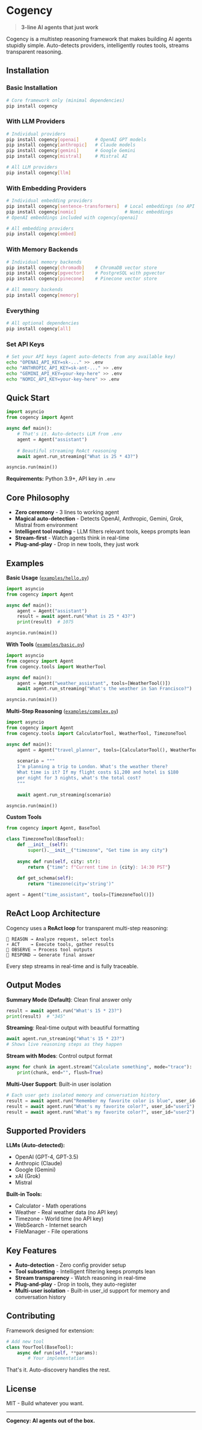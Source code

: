 # Cogency

> **3-line AI agents that just work**

Cogency is a multistep reasoning framework that makes building AI agents stupidly simple. Auto-detects providers, intelligently routes tools, streams transparent reasoning.

## Installation

### Basic Installation
```bash
# Core framework only (minimal dependencies)
pip install cogency
```

### With LLM Providers
```bash
# Individual providers
pip install cogency[openai]      # OpenAI GPT models
pip install cogency[anthropic]   # Claude models  
pip install cogency[gemini]      # Google Gemini
pip install cogency[mistral]     # Mistral AI

# All LLM providers
pip install cogency[llm]
```

### With Embedding Providers
```bash
# Individual embedding providers
pip install cogency[sentence-transformers]  # Local embeddings (no API key)
pip install cogency[nomic]                  # Nomic embeddings
# OpenAI embeddings included with cogency[openai]

# All embedding providers
pip install cogency[embed]
```

### With Memory Backends
```bash
# Individual memory backends
pip install cogency[chromadb]    # ChromaDB vector store
pip install cogency[pgvector]    # PostgreSQL with pgvector
pip install cogency[pinecone]    # Pinecone vector store

# All memory backends
pip install cogency[memory]
```

### Everything
```bash
# All optional dependencies
pip install cogency[all]
```

### Set API Keys
```bash
# Set your API keys (agent auto-detects from any available key)
echo "OPENAI_API_KEY=sk-..." >> .env
echo "ANTHROPIC_API_KEY=sk-ant-..." >> .env
echo "GEMINI_API_KEY=your-key-here" >> .env
echo "NOMIC_API_KEY=your-key-here" >> .env
```

## Quick Start

```python
import asyncio
from cogency import Agent

async def main():
    # That's it. Auto-detects LLM from .env
    agent = Agent("assistant")
    
    # Beautiful streaming ReAct reasoning
    await agent.run_streaming("What is 25 * 43?")

asyncio.run(main())
```

**Requirements:** Python 3.9+, API key in `.env`

## Core Philosophy

- **Zero ceremony** - 3 lines to working agent
- **Magical auto-detection** - Detects OpenAI, Anthropic, Gemini, Grok, Mistral from environment
- **Intelligent tool routing** - LLM filters relevant tools, keeps prompts lean
- **Stream-first** - Watch agents think in real-time
- **Plug-and-play** - Drop in new tools, they just work

## Examples

**Basic Usage** ([`examples/hello.py`](examples/hello.py))
```python
import asyncio
from cogency import Agent

async def main():
    agent = Agent("assistant")
    result = await agent.run("What is 25 * 43?")
    print(result)  # 1075

asyncio.run(main())
```

**With Tools** ([`examples/basic.py`](examples/basic.py))
```python
import asyncio
from cogency import Agent
from cogency.tools import WeatherTool

async def main():
    agent = Agent("weather_assistant", tools=[WeatherTool()])
    await agent.run_streaming("What's the weather in San Francisco?")

asyncio.run(main())
```

**Multi-Step Reasoning** ([`examples/complex.py`](examples/complex.py))
```python
import asyncio
from cogency import Agent
from cogency.tools import CalculatorTool, WeatherTool, TimezoneTool

async def main():
    agent = Agent("travel_planner", tools=[CalculatorTool(), WeatherTool(), TimezoneTool()])
    
    scenario = """
    I'm planning a trip to London. What's the weather there?
    What time is it? If my flight costs $1,200 and hotel is $180 
    per night for 3 nights, what's the total cost?
    """
    
    await agent.run_streaming(scenario)

asyncio.run(main())
```

**Custom Tools**
```python
from cogency import Agent, BaseTool

class TimezoneTool(BaseTool):
    def __init__(self):
        super().__init__("timezone", "Get time in any city")
    
    async def run(self, city: str):
        return {"time": f"Current time in {city}: 14:30 PST"}
    
    def get_schema(self):
        return "timezone(city='string')"

agent = Agent("time_assistant", tools=[TimezoneTool()])
```

## ReAct Loop Architecture

Cogency uses a **ReAct loop** for transparent multi-step reasoning:

```
🧠 REASON → Analyze request, select tools
⚡ ACT    → Execute tools, gather results  
👀 OBSERVE → Process tool outputs
💬 RESPOND → Generate final answer
```

Every step streams in real-time and is fully traceable.

## Output Modes

**Summary Mode (Default)**: Clean final answer only
```python
result = await agent.run("What's 15 * 23?")
print(result)  # "345"
```

**Streaming**: Real-time output with beautiful formatting
```python
await agent.run_streaming("What's 15 * 23?")
# Shows live reasoning steps as they happen
```

**Stream with Modes**: Control output format
```python
async for chunk in agent.stream("Calculate something", mode="trace"):
    print(chunk, end="", flush=True)
```

**Multi-User Support**: Built-in user isolation
```python
# Each user gets isolated memory and conversation history
result = await agent.run("Remember my favorite color is blue", user_id="user1")
result = await agent.run("What's my favorite color?", user_id="user1")  # "blue"
result = await agent.run("What's my favorite color?", user_id="user2")  # No memory
```

## Supported Providers

**LLMs (Auto-detected):**
- OpenAI (GPT-4, GPT-3.5)
- Anthropic (Claude) 
- Google (Gemini)
- xAI (Grok)
- Mistral

**Built-in Tools:**
- Calculator - Math operations
- Weather - Real weather data (no API key)
- Timezone - World time (no API key)  
- WebSearch - Internet search
- FileManager - File operations

## Key Features

- **Auto-detection** - Zero config provider setup
- **Tool subsetting** - Intelligent filtering keeps prompts lean
- **Stream transparency** - Watch reasoning in real-time
- **Plug-and-play** - Drop in tools, they auto-register
- **Multi-user isolation** - Built-in user_id support for memory and conversation history

## Contributing

Framework designed for extension:

```python
# Add new tool  
class YourTool(BaseTool):
    async def run(self, **params):
        # Your implementation
```

That's it. Auto-discovery handles the rest.

## License

MIT - Build whatever you want.

---

**Cogency: AI agents out of the box.**